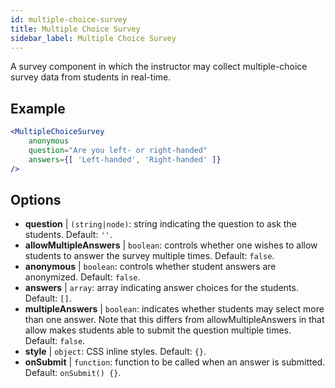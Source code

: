 ```yaml
---
id: multiple-choice-survey 
title: Multiple Choice Survey
sidebar_label: Multiple Choice Survey
---
```


A survey component in which the instructor may collect multiple-choice survey data from students in real-time.

## Example

```jsx live
<MultipleChoiceSurvey
    anonymous
    question="Are you left- or right-handed"
    answers={[ 'Left-handed', 'Right-handed' ]}
/>
```

## Options

* __question__ | `(string|node)`: string indicating the question to ask the students. Default: `''`.
* __allowMultipleAnswers__ | `boolean`: controls whether one wishes to allow students to answer the survey multiple times. Default: `false`.
* __anonymous__ | `boolean`: controls whether student answers are anonymized. Default: `false`.
* __answers__ | `array`: array indicating answer choices for the students. Default: `[]`.
* __multipleAnswers__ | `boolean`: indicates whether students may select more than one answer. Note that this differs from allowMultipleAnswers in that allow makes students able to submit the question multiple times. Default: `false`.
* __style__ | `object`: CSS inline styles. Default: `{}`.
* __onSubmit__ | `function`: function to be called when an answer is submitted. Default: `onSubmit() {}`.
